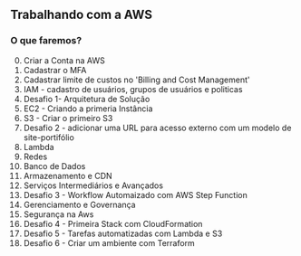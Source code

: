 ## Trabalhando com a AWS
### O que faremos?

0) Criar a Conta na AWS
1) Cadastrar o MFA
2) Cadastrar limite de custos no 'Billing and Cost Management' 
3) IAM - cadastro de usuários, grupos de usuários e politicas
4) Desafio 1- Arquitetura de Solução
5) EC2 - Criando a primeria Instância
6) S3 - Criar o primeiro S3
7) Desafio 2 - adicionar uma URL para acesso externo com um modelo de site-portifólio
8) Lambda
9) Redes
10) Banco de Dados
11) Armazenamento e CDN
12) Serviços Intermediários e Avançados
13) Desafio 3 - Workflow Automaizado com AWS Step Function
14) Gerenciamento e Governança
15) Segurança na Aws
17) Desafio 4 - Primeira Stack com CloudFormation
18) Desafio 5 - Tarefas automatizadas com Lambda e S3
19) Desafio 6 - Criar um ambiente com Terraform 

